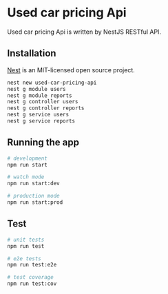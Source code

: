 # Used car pricing Api
Used car pricing Api is written by NestJS RESTful API.




## Installation
[Nest](https://github.com/nestjs/nest) is an MIT-licensed open source project.
```sh
nest new used-car-pricing-api
nest g module users
nest g module reports
nest g controller users
nest g controller reports
nest g service users
nest g service reports
```

## Running the app

```sh
# development
npm run start

# watch mode
npm run start:dev

# production mode
npm run start:prod
```

## Test

```sh
# unit tests
npm run test

# e2e tests
npm run test:e2e

# test coverage
npm run test:cov
```
